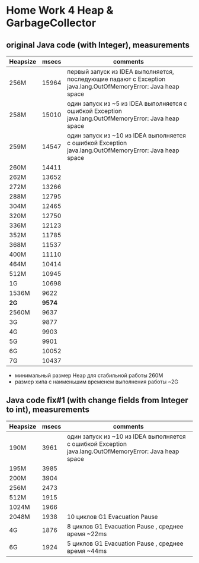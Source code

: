 # Home Work 4  Heap & GarbageCollector
## original Java code (with Integer), measurements
| Heapsize | msecs | comments |
|---|---|---|
| 256M | 15964 | первый запуск из IDEA  выполняется, последующие падают с Exception java.lang.OutOfMemoryError: Java heap space |
| 258M | 15010 | один запуск из ~5 из  IDEA  выполняется с ошибкой Exception java.lang.OutOfMemoryError: Java heap space|
| 259M | 14547 | один запуск из ~10 из  IDEA  выполняется с ошибкой Exception java.lang.OutOfMemoryError: Java heap space|
| 260M | 14411 | |
| 262M | 13652 | |
| 272M | 13266 | |
| 288M | 12795 | |
| 304M | 12465 | |
| 320M | 12750 | |
| 336M | 12123 | |
| 352M | 11785 | |
| 368M | 11537 | |
| 400M | 11110 | |
| 464M | 10414 | |
| 512M | 10945 | |
| 1G | 10698 | |
| 1536M | 9622 | |
| **2G**| **9574** | |
| 2560M | 9637 | |
| 3G | 9877 | |
| 4G | 9903 | |
| 5G | 9901 | |
| 6G | 10052 | |
| 7G | 10437 | |

* минимальный размер Heap для стабильной работы 260М  
* размер хипа с наименьшим временем выполнения работы ~2G


##  Java code fix#1 (with change fields from Integer to int), measurements
| Heapsize | msecs | comments |
|---|---|---|
| 190M | 3961 |один запуск из ~10 из  IDEA  выполняется с ошибкой Exception java.lang.OutOfMemoryError: Java heap space|  
| 195M | 3985 | |
| 200M | 3904 | 
| 256M | 2473 | |
| 512M | 1915 | |
| 1024M | 1966 | |
| 2048M | 1938 |  10 циклов G1 Evacuation Pause|
| 4G | 1876 | 8 циклов G1 Evacuation Pause , среднее время ~22ms|
| 6G | 1924 | 5 циклов G1 Evacuation Pause , среднее время ~44ms  |








